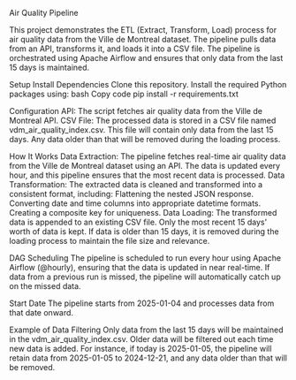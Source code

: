 Air Quality Pipeline

This project demonstrates the ETL (Extract, Transform, Load) process for air quality data from the Ville de Montreal dataset. The pipeline pulls data from an API, transforms it, and loads it into a CSV file. The pipeline is orchestrated using Apache Airflow and ensures that only data from the last 15 days is maintained.

Setup
Install Dependencies
Clone this repository.
Install the required Python packages using:
bash
Copy code
pip install -r requirements.txt

Configuration
API: The script fetches air quality data from the Ville de Montreal API.
CSV File: The processed data is stored in a CSV file named vdm_air_quality_index.csv. This file will contain only data from the last 15 days. Any data older than that will be removed during the loading process.

How It Works
Data Extraction: The pipeline fetches real-time air quality data from the Ville de Montreal dataset using an API. The data is updated every hour, and this pipeline ensures that the most recent data is processed.
Data Transformation: The extracted data is cleaned and transformed into a consistent format, including:
Flattening the nested JSON response.
Converting date and time columns into appropriate datetime formats.
Creating a composite key for uniqueness.
Data Loading: The transformed data is appended to an existing CSV file. Only the most recent 15 days' worth of data is kept. If data is older than 15 days, it is removed during the loading process to maintain the file size and relevance.

DAG Scheduling
The pipeline is scheduled to run every hour using Apache Airflow (@hourly), ensuring that the data is updated in near real-time. If data from a previous run is missed, the pipeline will automatically catch up on the missed data.

Start Date
The pipeline starts from 2025-01-04 and processes data from that date onward.

Example of Data Filtering
Only data from the last 15 days will be maintained in the vdm_air_quality_index.csv. Older data will be filtered out each time new data is added.
For instance, if today is 2025-01-05, the pipeline will retain data from 2025-01-05 to 2024-12-21, and any data older than that will be removed.
